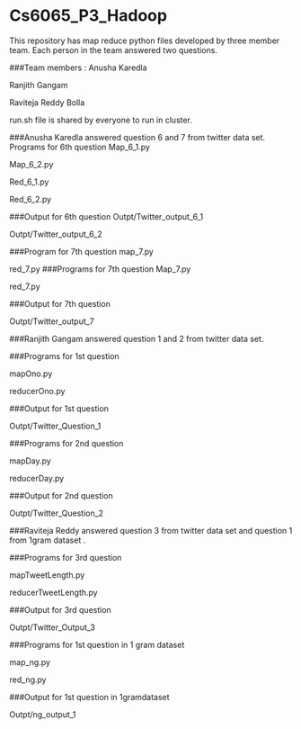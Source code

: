 # Cs6065_P3_Hadoop
This repository has map reduce python files developed by three member team. Each person in the team answered two questions.

###Team members :
Anusha Karedla

Ranjith Gangam

Raviteja Reddy Bolla

run.sh file is shared by everyone to run in cluster.

###Anusha Karedla answered question 6 and 7 from twitter data set.
Programs for 6th question
Map_6_1.py

Map_6_2.py

Red_6_1.py

Red_6_2.py

###Output for 6th question
Outpt/Twitter_output_6_1

Outpt/Twitter_output_6_2

###Program for 7th question
map_7.py

red_7.py
###Programs for 7th question
Map_7.py

red_7.py

###Output for 7th question

Outpt/Twitter_output_7

###Ranjith Gangam answered question 1 and 2 from twitter data set.

###Programs for 1st question

mapOno.py 

reducerOno.py

###Output for 1st question

Outpt/Twitter_Question_1

###Programs for 2nd question

mapDay.py

reducerDay.py

###Output for 2nd question

Outpt/Twitter_Question_2

###Raviteja Reddy answered question 3 from twitter data set and question 1 from 1gram dataset .

###Programs for 3rd question

mapTweetLength.py 

reducerTweetLength.py

###Output for 3rd question

Outpt/Twitter_Output_3

###Programs for 1st question in 1 gram dataset

map_ng.py

red_ng.py

###Output for 1st question in 1gramdataset

Outpt/ng_output_1


